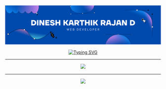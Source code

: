 <p align="center">
  <img src="https://raw.githubusercontent.com/dineshkarthikrajand/dineshkarthikrajand/main/assert/banner.png" alt="Dinesh Banner" />
</p>

<p align="center">
  <a href="https://github.com/dineshkarthikrajand">
    <img src="https://readme-typing-svg.herokuapp.com?font=Fira+Code&size=25&pause=1000&color=F70000&center=true&vCenter=true&width=600&lines=Hi%2C+I'm+Dinesh+Karthik!;Full+Stack+Web+Developer;Java+%7C+React+%7C+Node.js+Enthusiast;Loves+to+Build+and+Learn;Traveller+%7C+Tea+Lover" alt="Typing SVG" />
  </a>
</p>

---

<p align="center">
  <a href="https://skillicons.dev">
    <img src="https://skillicons.dev/icons?i=html,css,js,react,nodejs,express,mongodb,java,git,vscode,tailwind,vercel" />
  </a>
</p>

---

<p align="center">
  <img src="https://quotes-github-readme.vercel.app/api?type=horizontal&theme=dark" />
</p>



<!-- ### Leetcode --> 

  
<!--   <img src="https://leetcard.jacoblin.cool/sujith017?theme=dark&font=Kosugi%20Maru"  -->
<!--        alt="LeetCode Stats"  -->
<!--        style="display: block; margin: auto;"> -->
<!-- </div> -->



<!-- <div style="text-align: center;">
  <img src="https://quotes-github-readme.vercel.app/api?type=horizontal&theme=dark&?theme=catppuccin_mocha" alt="LeetCode Stats">
</div>
 -->

<!-- 
[![Readme Quotes](https://quotes-github-readme.vercel.app/api?type=horizontal&theme=dark&?theme=catppuccin_mocha)](https://github.com/piyushsuthar/github-readme-quotes) -->
